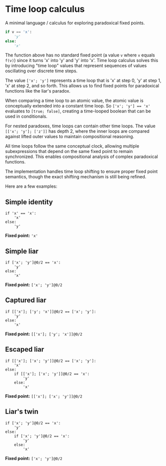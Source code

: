 # Time loop calculus

A minimal language / calculus for exploring paradoxical fixed points.

```py
if v == 'x':
    'y'
else:
    'x'
```

The function above has no standard fixed point (a value `v` where `v` equals `f(v)`) since it turns 'x' into 'y' and 'y' into 'x'. Time loop calculus solves this by introducing "time loop" values that represent sequences of values oscillating over discrete time steps.

The value `['x'; 'y']` represents a time loop that is 'x' at step 0, 'y' at step 1, 'x' at step 2, and so forth. This allows us to find fixed points for paradoxical functions like the liar's paradox.

When comparing a time loop to an atomic value, the atomic value is conceptually extended into a constant time loop. So `['x'; 'y'] == 'x'` evaluates to `[true; false]`, creating a time-looped boolean that can be used in conditionals.

For nested paradoxes, time loops can contain other time loops. The value `[['x'; 'y']; ['z']]` has depth 2, where the inner loops are compared against lifted outer values to maintain compositional reasoning.

All time loops follow the same conceptual clock, allowing multiple subexpressions that depend on the same fixed point to remain synchronized. This enables compositional analysis of complex paradoxical functions.

The implementation handles time loop shifting to ensure proper fixed point semantics, though the exact shifting mechanism is still being refined.

Here are a few examples:

## Simple identity

```
if 'x' == 'x':
    'x'
else:
    'y'
```

**Fixed point:** `'x'`

## Simple liar

```
if ['x'; 'y']@0/2 == 'x':
    'y'
else:
    'x'
```

**Fixed point:** `['x'; 'y']@0/2`

## Captured liar

```
if [['x']; ['y'; 'x']]@0/2 == ['x'; 'y']:
    'y'
else:
    'x'
```

**Fixed point:** `[['x']; ['y'; 'x']]@0/2`

## Escaped liar

```
if [['x']; ['x'; 'y']]@0/2 == ['x'; 'y']:
    'x'
else:
    if [['x']; ['x'; 'y']]@0/2 == 'x':
        'y'
    else:
        'x'
```

**Fixed point:** `[['x']; ['x'; 'y']]@0/2`

## Liar's twin

```
if ['x'; 'y']@0/2 == 'x':
    'y'
else:
    if ['x'; 'y']@0/2 == 'x':
        'y'
    else:
        'x'
```

**Fixed point:** `['x'; 'y']@0/2`
